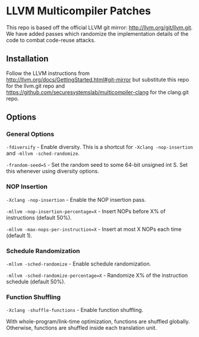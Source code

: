 LLVM Multicompiler Patches
==========================

This repo is based off the official LLVM git mirror:
http://llvm.org/git/llvm.git. We have added passes which randomize the
implementation details of the code to combat code-reuse attacks.

Installation
------------

Follow the LLVM instructions from
http://llvm.org/docs/GettingStarted.html#git-mirror but substitute this repo for
the llvm.git repo and https://github.com/securesystemslab/multicompiler-clang
for the clang.git repo.

Options
-------

### General Options

`-fdiversify` - Enable diversity. This is a shortcut for `-Xclang -nop-insertion`
and `-mllvm -sched-randomize`.

`-frandom-seed=S` - Set the random seed to some 64-bit unsigned int S. Set this
whenever using diversity options.

### NOP Insertion

`-Xclang -nop-insertion` - Enable the NOP insertion pass.

`-mllvm -nop-insertion-percentage=X` - Insert NOPs before X% of instructions (default 50%).

`-mllvm -max-nops-per-instruction=X` - Insert at most X NOPs each time (default 1).

### Schedule Randomization

`-mllvm -sched-randomize` - Enable schedule randomization.

`-mllvm -sched-randomize-percentage=X` - Randomize X% of the instruction schedule (default 50%).

### Function Shuffling

`-Xclang -shuffle-functions` - Enable function shuffling.

With whole-program/link-time optimization, functions are shuffled globally. Otherwise, functions are shuffled inside each translation unit.
